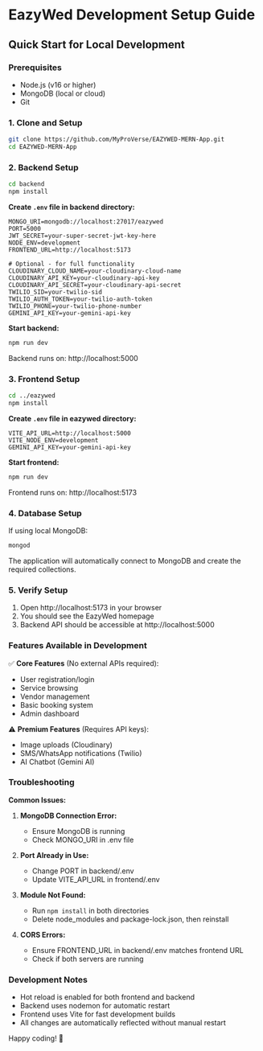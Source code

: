 # EazyWed Development Setup Guide

## Quick Start for Local Development

### Prerequisites
- Node.js (v16 or higher)
- MongoDB (local or cloud)
- Git

### 1. Clone and Setup

```bash
git clone https://github.com/MyProVerse/EAZYWED-MERN-App.git
cd EAZYWED-MERN-App
```

### 2. Backend Setup

```bash
cd backend
npm install
```

**Create `.env` file in backend directory:**
```env
MONGO_URI=mongodb://localhost:27017/eazywed
PORT=5000
JWT_SECRET=your-super-secret-jwt-key-here
NODE_ENV=development
FRONTEND_URL=http://localhost:5173

# Optional - for full functionality
CLOUDINARY_CLOUD_NAME=your-cloudinary-cloud-name
CLOUDINARY_API_KEY=your-cloudinary-api-key
CLOUDINARY_API_SECRET=your-cloudinary-api-secret
TWILIO_SID=your-twilio-sid
TWILIO_AUTH_TOKEN=your-twilio-auth-token
TWILIO_PHONE=your-twilio-phone-number
GEMINI_API_KEY=your-gemini-api-key
```

**Start backend:**
```bash
npm run dev
```
Backend runs on: http://localhost:5000

### 3. Frontend Setup

```bash
cd ../eazywed
npm install
```

**Create `.env` file in eazywed directory:**
```env
VITE_API_URL=http://localhost:5000
VITE_NODE_ENV=development
GEMINI_API_KEY=your-gemini-api-key
```

**Start frontend:**
```bash
npm run dev
```
Frontend runs on: http://localhost:5173

### 4. Database Setup

If using local MongoDB:
```bash
mongod
```

The application will automatically connect to MongoDB and create the required collections.

### 5. Verify Setup

1. Open http://localhost:5173 in your browser
2. You should see the EazyWed homepage
3. Backend API should be accessible at http://localhost:5000

### Features Available in Development

✅ **Core Features** (No external APIs required):
- User registration/login
- Service browsing
- Vendor management
- Basic booking system
- Admin dashboard

⚠️ **Premium Features** (Requires API keys):
- Image uploads (Cloudinary)
- SMS/WhatsApp notifications (Twilio)
- AI Chatbot (Gemini AI)

### Troubleshooting

**Common Issues:**

1. **MongoDB Connection Error:**
   - Ensure MongoDB is running
   - Check MONGO_URI in .env file

2. **Port Already in Use:**
   - Change PORT in backend/.env
   - Update VITE_API_URL in frontend/.env

3. **Module Not Found:**
   - Run `npm install` in both directories
   - Delete node_modules and package-lock.json, then reinstall

4. **CORS Errors:**
   - Ensure FRONTEND_URL in backend/.env matches frontend URL
   - Check if both servers are running

### Development Notes

- Hot reload is enabled for both frontend and backend
- Backend uses nodemon for automatic restart
- Frontend uses Vite for fast development builds
- All changes are automatically reflected without manual restart

Happy coding! 🚀